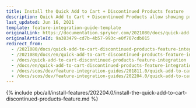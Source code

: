 ```yaml
---
title: Install the Quick Add to Cart + Discontinued Products feature
description: Quick Add to Cart + Discontinued Products allow showing products in cart as discontinued. This guide describes how to integrate the feature into the project.
last_updated: Jun 16, 2021
template: feature-integration-guide-template
originalLink: https://documentation.spryker.com/2021080/docs/quick-add-to-cart-discontinued-products-feature-integration
originalArticleId: 9a383479-cd7b-4b57-993c-e0f707cdb015
redirect_from:
  - /2021080/docs/quick-add-to-cart-discontinued-products-feature-integration
  - /2021080/docs/en/quick-add-to-cart-discontinued-products-feature-integration
  - /docs/quick-add-to-cart-discontinued-products-feature-integration
  - /docs/en/quick-add-to-cart-discontinued-products-feature-integration
  - /docs/scos/dev/feature-integration-guides/201811.0/quick-add-to-cart-discontinued-products-feature-integration.html
  - /docs/scos/dev/feature-integration-guides/202204.0/quick-add-to-cart-discontinued-products-feature-integration.html
---
```


{% include pbc/all/install-features/202204.0/install-the-quick-add-to-cart-discontinued-products-feature.md %} <!-- To edit, see /_includes/pbc/all/install-features/202204.0/install-the-quick-add-to-cart-discontinued-products-feature.md -->
